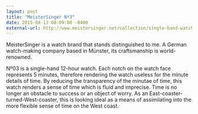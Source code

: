```yaml
---
layout: post
title: "MeisterSinger Nº3"
date: 2015-04-13 00:09:08 -0400
external-url: http://www.meistersinger.net/collection/single-hand-watches/n-03/infos/Clocks.html
---
```


MeisterSinger is a watch brand that stands distinguished to me. A German
watch-making company based in Münster, its craftsmanship is world-renowned.

Nº03 is a single-hand 12-hour watch. Each notch on the watch face
represents 5 minutes, therefore rendering the watch useless for the minute
details of time. By reducing the transparency of the minutae of time, this
watch renders a sense of time which is fluid and imprecise. Time is no
longer an obstacle to success or an object of worry. As an
East-coaster-turned-West-coaster, this is looking ideal as a means of
assimilating into the more flexible sense of time on the West coast.
